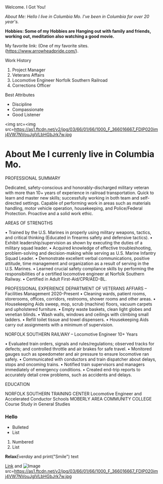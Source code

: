 
  
  Welcome.
   I Got You!
   
   *About Me: 
   Hello I live in Columbia Mo. I've been in Columbia for over 20 year's.* 
   
   **Hobbies: Some of my Hobbies are Hanging out with family and friends, working out, meditation also watching a good movie.**
   
   
   My favorite link:
  (One of my favorite sites. (https://www.arrowheadpride.com/).
  
  
  Work History
  1. Project Manager
  2. Veterans Affairs
  3. Locomotive Engineer Norfolk Southern Railroad
  4. Corrections Officer
  
  Best Attributes
  - Discipline
  - Compassionate
  - Good Listener
  
<img src=<img src=https://as1.ftcdn.net/v2/jpg/03/66/01/66/1000_F_366016667_FDlP020imj4VW7NVouJglVLbHGbJrk7w.jpg
  

# About Me I currenly live in Columbia Mo. 



PROFESSIONAL SUMMARY

Dedicated, safety-conscious and honorably-discharged military veteran with more than 10+ years of experience in railroad transportation. Quick to learn and master new skills; successfully working in both team and self-directed settings. Capable of performing work in areas such as materials handling, motor vehicle operation, housekeeping, and Police/Federal Protection. Proactive and a solid work ethic.

AREAS OF STRENGTHS

•	Trained by the U.S. Marines in properly using military weapons, tactics, and critical thinking (Educated in firearms safety and defensive tactics).
•	Exhibit leadership/supervision as shown by executing the duties of a military squad leader.
•	Acquired knowledge of effective troubleshooting, problem-solving and decision-making while serving as U.S. Marine Infantry Squad Leader.
•	Demonstrate excellent verbal communications, positive attitude, time management and organization as a result of serving in the U.S. Marines.
•	Learned crucial safety compliance skills by performing the responsibilities of a certified locomotive engineer at Norfolk Southern Railway.
•	Certified in Adult First-Aid/CPR/AED-BL.	

PROFESSIONAL EXPERIENCE
  DEPARTMENT OF VETERANS AFFIARS – Facilities Management                      2020-Present
•	 Cleaning wards, patient rooms, storerooms, offices, corridors, restrooms, shower rooms and other areas.
•	Housekeeping Aids sweep, mop, scrub (machine) floors, vacuum carpets and upholstered furniture.
•	Empty waste baskets, clean light globes and venetian blinds.
•	Wash walls, windows and ceilings with climbing small ladders.
•	Refill toilet tissue and towel dispensers.
•	Housekeeping Aids carry out assignments with a minimum of supervision.

	



NORFOLK SOUTHERN RAILWAY – Locomotive Engineer	10+ Years

•	Evaluated train orders, signals and rules/regulations; observed tracks for defects; and controlled throttle and air brakes for safe travel.
•	Monitored gauges such as speedometer and air pressure to ensure locomotive ran safely.
•	Communicated with conductors and train dispatcher about delays, stops and oncoming trains.
•	Notified train supervisors and managers immediately of emergency conditions.
•	Created end-trip reports to accurately detail crew problems, such as accidents and delays.

EDUCATION

NORFOLK SOUTHERN TRAINING CENTER
Locomotive Engineer and Accelerated Conductor Schools
MOBERLY AREA COMMUNITY COLLEGE
Course Study in General Studies

### Hello

- Bulleted
- List

1. Numbered
2. List

**Relax**_Everday_ and print("Smile") text



[Link](url) and ![Image](src)src=https://as1.ftcdn.net/v2/jpg/03/66/01/66/1000_F_366016667_FDlP020imj4VW7NVouJglVLbHGbJrk7w.jpg
  

